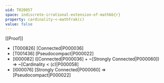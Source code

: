 ```yaml
---
uid: T020857
space: indiscrete-irrational-extension-of-mathbb{r}
property: cardinality-<-mathfrak(c)
value: false
---
```

[[Proof]]

* [T000826] [Connected|P000036]
* [T001436] [Pseudocompact|P000022]
* [I000082] ([Connected|P000036] + ~[Strongly Connected|P000060]) => ~[Cardinality < $\mathfrak(c)$|P000058]
* [I000076] [Strongly Connected|P000060] => [Pseudocompact|P000022]

